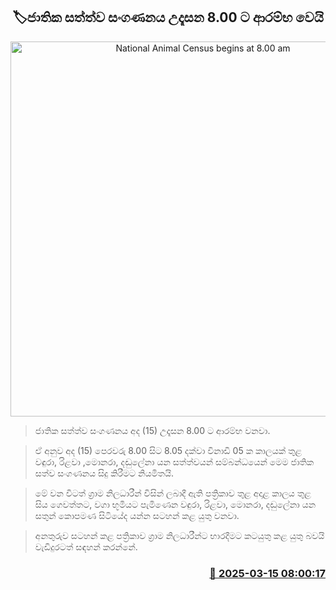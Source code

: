 <p align='center'><b><h2 align='center' title='National Animal Census begins at 8.00 am'>🏷ජාතික සත්ත්ව සංගණනය උදෑසන 8.00 ට ආරම්භ වෙයි</h2></b></p>
<p align='center'><img src='https://helakuru.sgp1.cdn.digitaloceanspaces.com/esana/images/lib/rilava-nn-archived.jpg' width='600' alt='National Animal Census begins at 8.00 am'></p>

> ජාතික සත්ත්ව සංගණනය අද (15) උදෑසන 8.00 ට ආරම්භ වනවා.

> ඒ අනුව අද (15) පෙරවරු 8.00 සිට 8.05 දක්වා විනාඩි 05 ක කාලයක් තුළ වඳුරා, රිළවා ,මොනරා, දඬුලේනා යන සත්ත්වයන් සම්බන්ධයෙන් මෙම ජාතික සත්ව සංගණනය සිදු කිරීමට නියමිතයි.

> මේ වන විටත් ග්‍රාම නිලධාරීන් විසින් ලබාදී ඇති පත්‍රිකාව තුළ අදාළ කාලය තුළ සිය ගෙවත්තට, වගා භූමියට පැමිණෙන වඳුරා, රිළවා, මොනරා, දඬුලේනා යන සතුන් කොපමණ සිටියේද යන්න සටහන් කළ යුතු වනවා.

> අනතුරුව සටහන් කළ පත්‍රිකාව ග්‍රාම නිලධාරීන්ට භාරදීමට කටයුතු කළ යුතු බවයි වැඩිදුරටත් සඳහන් කරන්නේ.



<h3 align='right'><a href='https://www.helakuru.lk/esana/p/108344/'>📅 2025-03-15 08:00:17</a></h3>
